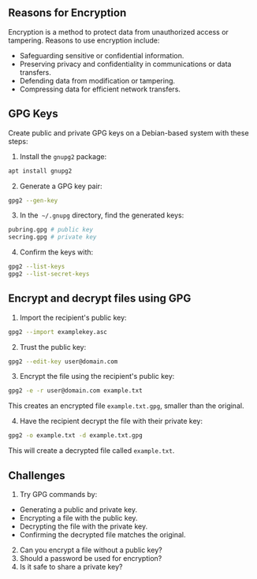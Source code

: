 ## Reasons for Encryption

Encryption is a method to protect data from unauthorized access or tampering. Reasons to use encryption include:

* Safeguarding sensitive or confidential information.
* Preserving privacy and confidentiality in communications or data transfers.
* Defending data from modification or tampering.
* Compressing data for efficient network transfers.

## GPG Keys

Create public and private GPG keys on a Debian-based system with these steps:

1. Install the `gnupg2` package:

```bash
apt install gnupg2
```

2. Generate a GPG key pair:

```bash
gpg2 --gen-key
```

3. In the` ~/.gnupg` directory, find the generated keys:

```bash
pubring.gpg # public key
secring.gpg # private key
```

4. Confirm the keys with:

```bash
gpg2 --list-keys
gpg2 --list-secret-keys
```

## Encrypt and decrypt files using GPG

1. Import the recipient's public key:

```bash
gpg2 --import examplekey.asc
```

2. Trust the public key:

```bash
gpg2 --edit-key user@domain.com
```

3. Encrypt the file using the recipient's public key:

```bash
gpg2 -e -r user@domain.com example.txt
```

This creates an encrypted file `example.txt.gpg`, smaller than the original.

4. Have the recipient decrypt the file with their private key:

```bash
gpg2 -o example.txt -d example.txt.gpg
```

This will create a decrypted file called `example.txt`.

## Challenges

1. Try GPG commands by:
  - Generating a public and private key.
  - Encrypting a file with the public key.
  - Decrypting the file with the private key.
  - Confirming the decrypted file matches the original.
2. Can you encrypt a file without a public key?
3. Should a password be used for encryption?
4. Is it safe to share a private key?
